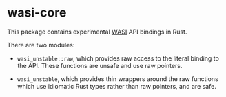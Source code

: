 # wasi-core

This package contains experimental [WASI](https://github.com/WebAssembly/WASI)
API bindings in Rust.

There are two modules:

 - `wasi_unstable::raw`, which provides raw access to the literal binding to
   the API. These functions are unsafe and use raw pointers.

 - `wasi_unstable`, which provides thin wrappers around the raw functions
   which use idiomatic Rust types rather than raw pointers, and are safe.
